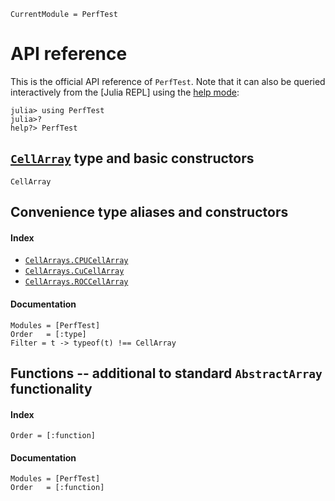 ```@meta
CurrentModule = PerfTest
```

# API reference

This is the official API reference of `PerfTest`. Note that it can also be queried interactively from the [Julia REPL] using the [help mode](https://docs.julialang.org/en/v1/stdlib/REPL/#Help-mode):
```julia-repl
julia> using PerfTest
julia>?
help?> PerfTest
```


## [`CellArray`](@ref) type and basic constructors
```@docs
CellArray
```


## Convenience type aliases and constructors
#### Index
* [`CellArrays.CPUCellArray`](@ref)
* [`CellArrays.CuCellArray`](@ref)
* [`CellArrays.ROCCellArray`](@ref)

#### Documentation
```@autodocs
Modules = [PerfTest]
Order   = [:type]
Filter = t -> typeof(t) !== CellArray
```


## Functions -- additional to standard `AbstractArray` functionality
#### Index
```@index
Order = [:function]
```
#### Documentation
```@autodocs
Modules = [PerfTest]
Order   = [:function]
```
